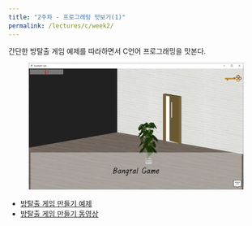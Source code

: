 ```yaml
---
title: "2주차 - 프로그래밍 맛보기(1)"
permalink: /lectures/c/week2/
---
```

간단한 방탈출 게임 예제를 따라하면서 C언어 프로그래밍을 맛본다.

<figure>
  <img src="/assets/images/room_escape.png" alt="방탈출">
</figure>

- [방탈출 게임 만들기 예제](/docs/c/room-escape/)
- [방탈출 게임 만들기 동영상](/docs/c/room-escape-youtube/)
